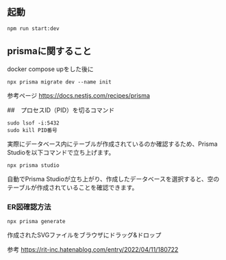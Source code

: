 ## 起動
```
npm run start:dev
```


## prismaに関すること
docker compose upをした後に
```
npx prisma migrate dev --name init
```

参考ページ
https://docs.nestjs.com/recipes/prisma

##　プロセスID（PID）を切るコマンド
```
sudo lsof -i:5432
sudo kill PID番号
```

実際にデータベース内にテーブルが作成されているのか確認するため、Prisma Studioを以下コマンドで立ち上げます。
```
npx prisma studio
```
自動でPrisma Studioが立ち上がり、作成したデータベースを選択すると、空のテーブルが作成されていることを確認できます。

### ER図確認方法
```
npx prisma generate
```
作成されたSVGファイルをブラウザにドラッグ&ドロップ

参考
https://rit-inc.hatenablog.com/entry/2022/04/11/180722